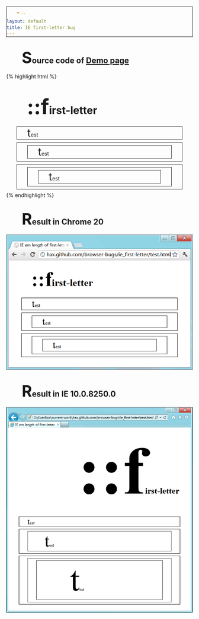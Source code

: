 ```yaml
---
layout: default
title: IE first-letter bug
---
```


## Source code of <a href="./test.html">Demo page</a>

{% highlight html %}
<style>

:first-letter {
	font-size: 2em;
	padding-left: 1em;
}

div { margin: 0.5em 2em; border: 1px solid }

</style>

<h1>::first-letter</h1>

<div>
	test
</div>

<div>
	<div>
		test
	</div>
</div>

<div>
	<div>
		<div>
			test
		</div>
	</div>
</div>
{% endhighlight %}

## Result in Chrome 20
<img src="./chrome_20.png">

## Result in IE 10.0.8250.0
<img src="./ie_10.0.8250.0.png">
